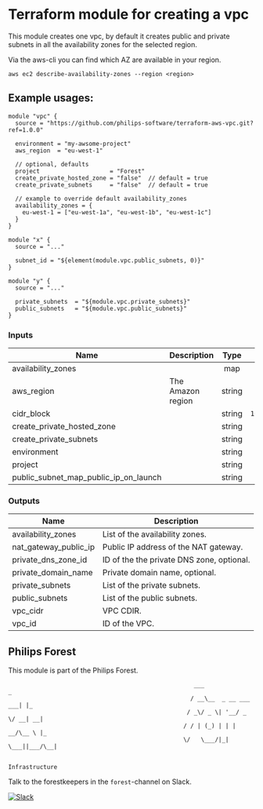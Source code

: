 # Terraform module for creating a vpc

This module creates one vpc, by default it creates public and private subnets in all the availability zones for the selected region.

Via the aws-cli you can find which AZ are available in your region.
```
aws ec2 describe-availability-zones --region <region>
```

## Example usages:
```
module "vpc" {
  source = "https://github.com/philips-software/terraform-aws-vpc.git?ref=1.0.0"

  environment = "my-awsome-project"
  aws_region  = "eu-west-1"

  // optional, defaults
  project                    = "Forest"
  create_private_hosted_zone = "false"  // default = true
  create_private_subnets     = "false"  // default = true

  // example to override default availability_zones
  availability_zones = {
    eu-west-1 = ["eu-west-1a", "eu-west-1b", "eu-west-1c"]
  }
}

module "x" {
  source = "..."

  subnet_id = "${element(module.vpc.public_subnets, 0)}"
}

module "y" {
  source = "..."

  private_subnets  = "${module.vpc.private_subnets}"
  public_subnets   = "${module.vpc.public_subnets}"
}
```

### Inputs

| Name | Description | Type | Default | Required |
|------|-------------|:----:|:-----:|:-----:|
| availability_zones |  | map | `<map>` | no |
| aws_region | The Amazon region | string | - | yes |
| cidr_block |  | string | `10.0.0.0/16` | no |
| create_private_hosted_zone |  | string | `true` | no |
| create_private_subnets |  | string | `true` | no |
| environment |  | string | - | yes |
| project |  | string | `` | no |
| public_subnet_map_public_ip_on_launch |  | string | `false` | no |

### Outputs

| Name | Description |
|------|-------------|
| availability_zones | List of the availability zones. |
| nat_gateway_public_ip | Public IP address of the NAT gateway. |
| private_dns_zone_id | ID of the the private DNS zone, optional. |
| private_domain_name | Private domain name, optional. |
| private_subnets | List of the private subnets. |
| public_subnets | List of the public subnets. |
| vpc_cidr | VPC CDIR. |
| vpc_id | ID of the VPC. |

## Philips Forest

This module is part of the Philips Forest.

```
                                                     ___                   _
                                                    / __\__  _ __ ___  ___| |_
                                                   / _\/ _ \| '__/ _ \/ __| __|
                                                  / / | (_) | | |  __/\__ \ |_
                                                  \/   \___/|_|  \___||___/\__|  

                                                                 Infrastructure
```

Talk to the forestkeepers in the `forest`-channel on Slack.

[![Slack](https://philips-software-slackin.now.sh/badge.svg)](https://philips-software-slackin.now.sh)
